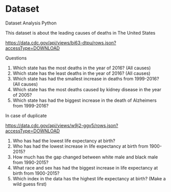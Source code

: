 # Dataset
Dataset Analysis Python

This dataset is about the leading causes of deaths in The United States

https://data.cdc.gov/api/views/bi63-dtpu/rows.json?accessType=DOWNLOAD

Questions

1. Which state has the most deaths in the year of 2016? (All causes)
2. Which state has the least deaths in the year of 2016? (All causes)
3. Which state has had the smallest increase in deaths from 1999-2016? (All causes)
4. Which state has the most deaths caused by kidney disease in the year of 2005?
5. Which state has had the biggest increase in the death of Alzheimers from 1999-2016?

In case of duplicate

https://data.cdc.gov/api/views/w9j2-ggv5/rows.json?accessType=DOWNLOAD

1. Who has had the lowest life expectancy at birth?
2. Who has had the lowest increase in life expectancy at birth from 1900-2015?
3. How much has the gap changed between white male and black male from 1990-2015?
4. What race and sex has had the biggest increase in life expectancy at birth from 1900-2015?
5. Which index in the data has the highest life expectancy at birth? (Make a wild guess first)


